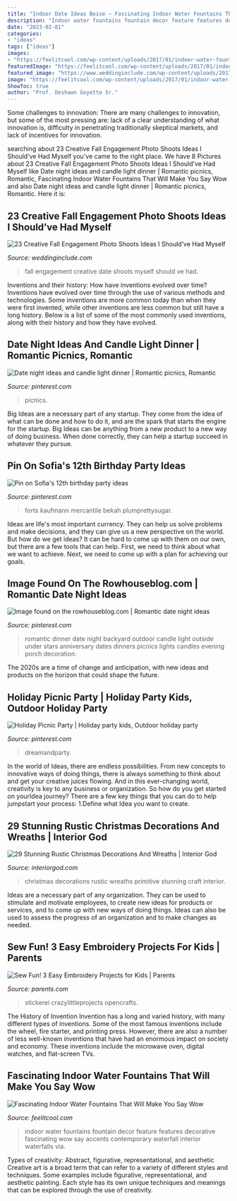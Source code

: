 ```yaml
---
title: "Indoor Date Ideas Boise ~ Fascinating Indoor Water Fountains That Will Make You Say Wow"
description: "Indoor water fountains fountain decor feature features decorative fascinating wow say accents contemporary waterfall interior waterfalls via"
date: "2023-02-01"
categories:
- "ideas"
tags: ["ideas"]
images:
- "https://feelitcool.com/wp-content/uploads/2017/01/indoor-water-fountains16.jpg"
featuredImage: "https://feelitcool.com/wp-content/uploads/2017/01/indoor-water-fountains16.jpg"
featured_image: "https://www.weddinginclude.com/wp-content/uploads/2017/06/Fall-save-the-date-photo-ideas.jpg"
image: "https://feelitcool.com/wp-content/uploads/2017/01/indoor-water-fountains16.jpg"
ShowToc: true
author: "Prof. Deshawn Goyette Sr."
---
```



Some challenges to innovation:
There are many challenges to innovation, but some of the most pressing are: lack of a clear understanding of what innovation is, difficulty in penetrating traditionally skeptical markets, and lack of incentives for innovation.

	

		
searching about 23 Creative Fall Engagement Photo Shoots Ideas I Should’ve Had Myself you've came to the right place. We have 8 Pictures about 23 Creative Fall Engagement Photo Shoots Ideas I Should’ve Had Myself like Date night ideas and candle light dinner | Romantic picnics, Romantic, Fascinating Indoor Water Fountains That Will Make You Say Wow and also Date night ideas and candle light dinner | Romantic picnics, Romantic. Here it is:
		
    
## 23 Creative Fall Engagement Photo Shoots Ideas I Should’ve Had Myself

<img loading=lazy src="https://www.weddinginclude.com/wp-content/uploads/2017/06/Fall-save-the-date-photo-ideas.jpg" onerror="this.onerror=null;this.src='https://tse3.mm.bing.net/th?id=OIP.s8tu9105caV0defeutba7AHaLH&amp;pid=15.1';" alt="23 Creative Fall Engagement Photo Shoots Ideas I Should’ve Had Myself">

_Source: weddinginclude.com_

>fall engagement creative date shoots myself should ve had. 

	

Inventions and their history: How have inventions evolved over time?
Inventions have evolved over time through the use of various methods and technologies. Some inventions are more common today than when they were first invented, while other inventions are less common but still have a long history. Below is a list of some of the most commonly used inventions, along with their history and how they have evolved.

    
## Date Night Ideas And Candle Light Dinner | Romantic Picnics, Romantic

<img loading=lazy src="https://i.pinimg.com/736x/a3/b6/18/a3b6188c9d0b46459cfeb74252457700.jpg" onerror="this.onerror=null;this.src='https://tse1.mm.bing.net/th?id=OIP.YeZINVfmv_Uga66RVXyi1gHaJQ&amp;pid=15.1';" alt="Date night ideas and candle light dinner | Romantic picnics, Romantic">

_Source: pinterest.com_

>picnics. 

	

Big Ideas are a necessary part of any startup. They come from the idea of what can be done and how to do it, and are the spark that starts the engine for the startup. Big Ideas can be anything from a new product to a new way of doing business. When done correctly, they can help a startup succeed in whatever they pursue.

    
## Pin On Sofia&#039;s 12th Birthday Party Ideas

<img loading=lazy src="https://i.pinimg.com/736x/55/28/32/5528326e0c7f7b2bc7088b20af4f0cc9--build-a-fort-blanket-forts.jpg" onerror="this.onerror=null;this.src='https://tse4.mm.bing.net/th?id=OIP.B59uk1R-0TGE9-bClSNevAHaHm&amp;pid=15.1';" alt="Pin on Sofia&#039;s 12th birthday party ideas">

_Source: pinterest.com_

>forts kaufmann mercantile bekah plumprettysugar. 

	

Ideas are life's most important currency. They can help us solve problems and make decisions, and they can give us a new perspective on the world. But how do we get ideas? It can be hard to come up with them on our own, but there are a few tools that can help. First, we need to think about what we want to achieve. Next, we need to come up with a plan for achieving our goals.

    
## Image Found On The Rowhouseblog.com | Romantic Date Night Ideas

<img loading=lazy src="https://i.pinimg.com/736x/b0/31/14/b0311485dd1942900743ff925dae4481.jpg" onerror="this.onerror=null;this.src='https://tse4.mm.bing.net/th?id=OIP.xA0LjtRD7TSSDw3g2K-0DAHaLG&amp;pid=15.1';" alt="Image found on the rowhouseblog.com | Romantic date night ideas">

_Source: pinterest.com_

>romantic dinner date night backyard outdoor candle light outside under stars anniversary dates dinners picnics lights candles evening porch decoration. 

	

The 2020s are a time of change and anticipation, with new ideas and products on the horizon that could shape the future.

    
## Holiday Picnic Party | Holiday Party Kids, Outdoor Holiday Party

<img loading=lazy src="https://i.pinimg.com/736x/86/a1/05/86a105807193c8ae9e62f0024daed704.jpg" onerror="this.onerror=null;this.src='https://tse4.mm.bing.net/th?id=OIP.wToAfJoYS8YfNC1QmhQubgHaLH&amp;pid=15.1';" alt="Holiday Picnic Party | Holiday party kids, Outdoor holiday party">

_Source: pinterest.com_

>dreamandparty. 

	

In the world of Ideas, there are endless possibilities. From new concepts to innovative ways of doing things, there is always something to think about and get your creative juices flowing. And in this ever-changing world, creativity is key to any business or organization. So how do you get started on yourIdea journey? There are a few key things that you can do to help jumpstart your process: 1.Define what Idea you want to create.

    
## 29 Stunning Rustic Christmas Decorations And Wreaths | Interior God

<img loading=lazy src="http://interiorgod.com/wp-content/uploads/2016/07/primitive-christmas-craft-ideas.jpg" onerror="this.onerror=null;this.src='https://tse4.mm.bing.net/th?id=OIP.bOI3TrTFwt3L1Q6uwMePuQHaNn&amp;pid=15.1';" alt="29 Stunning Rustic Christmas Decorations And Wreaths | Interior God">

_Source: interiorgod.com_

>christmas decorations rustic wreaths primitive stunning craft interior. 

	

Ideas are a necessary part of any organization. They can be used to stimulate and motivate employees, to create new ideas for products or services, and to come up with new ways of doing things. Ideas can also be used to assess the progress of an organization and to make changes as needed.

    
## Sew Fun! 3 Easy Embroidery Projects For Kids | Parents

<img loading=lazy src="https://images.parents.mdpcdn.com/sites/parents.com/files/styles/scale_1500_1500/public/102805487.jpg" onerror="this.onerror=null;this.src='https://tse1.mm.bing.net/th?id=OIP.IJsOX9lPIVPotSBC4HJnYAHaLH&amp;pid=15.1';" alt="Sew Fun! 3 Easy Embroidery Projects for Kids | Parents">

_Source: parents.com_

>stickerei crazylittleprojects opencrafts. 

	

The History of Invention
Invention has a long and varied history, with many different types of inventions. Some of the most famous inventions include the wheel, fire starter, and printing press. However, there are also a number of less well-known inventions that have had an enormous impact on society and economy. These inventions include the microwave oven, digital watches, and flat-screen TVs.

    
## Fascinating Indoor Water Fountains That Will Make You Say Wow

<img loading=lazy src="https://feelitcool.com/wp-content/uploads/2017/01/indoor-water-fountains16.jpg" onerror="this.onerror=null;this.src='https://tse1.mm.bing.net/th?id=OIP.1M7EILtn5ct8_UaJN4po0gHaHY&amp;pid=15.1';" alt="Fascinating Indoor Water Fountains That Will Make You Say Wow">

_Source: feelitcool.com_

>indoor water fountains fountain decor feature features decorative fascinating wow say accents contemporary waterfall interior waterfalls via. 

	

Types of creativity: Abstract, figurative, representational, and aesthetic
Creative art is a broad term that can refer to a variety of different styles and techniques. Some examples include figurative, representational, and aesthetic painting. Each style has its own unique techniques and meanings that can be explored through the use of creativity.

